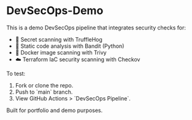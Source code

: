 # DevSecOps-Demo
This is a demo DevSecOps pipeline that integrates security checks for:

- 🔐 Secret scanning with TruffleHog
- 🐍 Static code analysis with Bandit (Python)
- 🐳 Docker image scanning with Trivy
- ☁️ Terraform IaC security scanning with Checkov

To test:
1. Fork or clone the repo.
2. Push to \`main\` branch.
3. View GitHub Actions > \`DevSecOps Pipeline\`.

Built for portfolio and demo purposes.
